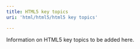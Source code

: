 ```yaml
---
title: HTML5 key topics
uri: 'html/html5/html5 key topics'

---
```

Information on HTML5 key topics to be added here.